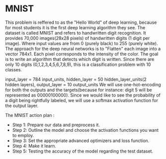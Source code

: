 # MNIST 

This problem is reffered to as the "Hello World" of deep learning, because for most students it is the first deep learning algorithm they see. The dataset is called MNIST and refers to handwritten digit recognition.
It provides 70,000 images(28x28 pixels) of handwritten digits (1 digit per image). Where input values are from 0 (purely black) to 255 (purely white).
The approach for the deep neural networks is to "Flatten" each image into a vector 784x1. Each pixel corresponds to the intensity of the color.
The goal is to write an algorithm that detects which digit is written. Since there are only 10 digits (0,1,2,3,4,5,6,7,8,9), this is a classification problem with 10 classes.

input_layer = 784 input_units, hidden_layer = 50 hidden_layer_units(2 hidden layers), output_layer = 10 output_units
We will use one-hot-encoding for both the outputs and the targets(because for instance: digit 5 will be represented as 00000100000).
Since we would like to see the probability of a digit being rightfully labeled, we will use a softmax activation function for the output layer.

The MNIST action plan :
- Step 1: Prepare our data and preprocess it.
- Step 2: Outline the model and choose the activation functions you want to employ.
- Step 3: Set the appropriate advanced optimizers and loss function.
- Step 4: Make it learn.
- Step 5: Testing the accuracy of the model regarding the test dataset.
